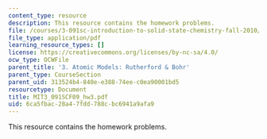 ```yaml
---
content_type: resource
description: This resource contains the homework problems.
file: /courses/3-091sc-introduction-to-solid-state-chemistry-fall-2010/6ca5fbac28a47fdd788cbc6941a9afa9_MIT3_091SCF09_hw3.pdf
file_type: application/pdf
learning_resource_types: []
license: https://creativecommons.org/licenses/by-nc-sa/4.0/
ocw_type: OCWFile
parent_title: '3. Atomic Models: Rutherford & Bohr'
parent_type: CourseSection
parent_uid: 313524b4-840e-e388-74ee-c0ea90001bd5
resourcetype: Document
title: MIT3_091SCF09_hw3.pdf
uid: 6ca5fbac-28a4-7fdd-788c-bc6941a9afa9
---
```

This resource contains the homework problems.